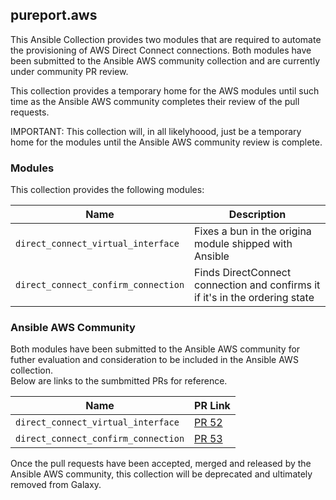 ## pureport.aws

This Ansible Collection provides two modules that are required to automate the 
provisioning of AWS Direct Connect connections.  Both modules have been 
submitted to the Ansible AWS community collection and are currently under
community PR review.  

This collection provides a temporary home for the AWS modules until such time
as the Ansible AWS community completes their review of the pull requests.

IMPORTANT: This collection will, in all likelyhoood, just be a temporary home
for the modules until the Ansible AWS community review is complete.  

### Modules

This collection provides the following modules:

| Name                                | Description                                                                  |
| ----------------------------------- | ---------------------------------------------------------------------------- |
| `direct_connect_virtual_interface ` | Fixes a bun in the origina module shipped with Ansible                       |
| `direct_connect_confirm_connection` | Finds DirectConnect connection and confirms it if it's in the ordering state |

### Ansible AWS Community

Both modules have been submitted to the Ansible AWS community for futher 
evaluation and consideration to be included in the Ansible AWS collection.  
Below are links to the sumbmitted PRs for reference.

| Name                                | PR Link                                                                  |
| ----------------------------------- | ---------------------------------------------------------------------------- |
| `direct_connect_virtual_interface ` | [PR 52](https://github.com/ansible-collections/community.aws/pull/52)
| `direct_connect_confirm_connection` | [PR 53](https://github.com/ansible-collections/community.aws/pull/53)

Once the pull requests have been accepted, merged and released by the Ansible 
AWS community, this collection will be deprecated and ultimately removed from
Galaxy.


